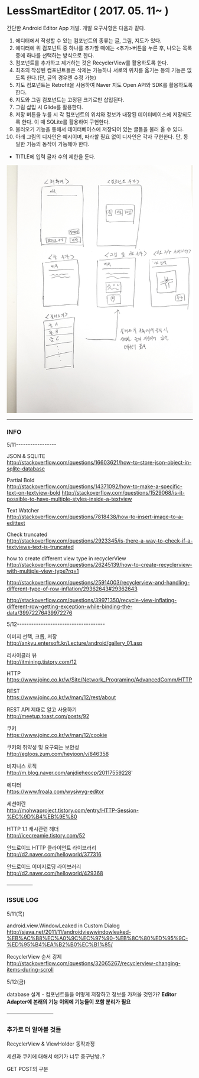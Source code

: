 # LessSmartEditor ( 2017. 05. 11~ )

간단한 Android Editor App 개발. 개발 요구사항은 다음과 같다.

1.	에디터에서 작성할 수 있는 컴포넌트의 종류는 글, 그림, 지도가 있다.
2.	에디터에 위 컴포넌트 중 하나를 추가할 때에는 <추가>버튼을 누른 후, 나오는 목록 중에 하나를 선택하는 방식으로 한다.
3.	컴포넌트를 추가하고 제거하는 것은 RecyclerView를 활용하도록 한다.
4.	최초의 작성된 컴포넌트들은 삭제는 가능하나 서로의 위치를 옮기는 등의 기능은 없도록 한다.(단, 글의 경우엔 수정 가능)
5.	지도 컴포넌트는 Retrofit을 사용하여 Naver 지도 Open API와 SDK를 활용하도록 한다.
6.	지도와 그림 컴포넌트는 고정된 크기로만 삽입된다.
7.	그림 삽입 시 Glide를 활용한다.
8.	저장 버튼을 누를 시 각 컴포넌트의 위치와 정보가 내장된 데이터베이스에 저장되도록 한다. 이 때 SQLite를 활용하여 구현한다.
9.	불러오기 기능을 통해서 데이터베이스에 저장되어 있는 글들을 불러 올 수 있다.
10.	아래 그림의 디자인은 예시이며, 따라할 필요 없이 디자인은 각자 구현한다. 단, 동일한 기능의 동작이 가능해야 한다.

+ TITLE에 입력 글자 수의 제한을 둔다.

<img src="example.png">

-------------

### INFO

5/11-----------------


JSON & SQLITE<br>
http://stackoverflow.com/questions/16603621/how-to-store-json-object-in-sqlite-database

Partial Bold<br>
http://stackoverflow.com/questions/14371092/how-to-make-a-specific-text-on-textview-bold
http://stackoverflow.com/questions/1529068/is-it-possible-to-have-multiple-styles-inside-a-textview

Text Watcher<br>
http://stackoverflow.com/questions/7818438/how-to-insert-image-to-a-edittext

Check truncated<br>
http://stackoverflow.com/questions/2923345/is-there-a-way-to-check-if-a-textviews-text-is-truncated


how to create different view type in recyclerView<br>
http://stackoverflow.com/questions/26245139/how-to-create-recyclerview-with-multiple-view-type?rq=1

http://stackoverflow.com/questions/25914003/recyclerview-and-handling-different-type-of-row-inflation/29362643#29362643

http://stackoverflow.com/questions/39971350/recycle-view-inflating-different-row-getting-exception-while-binding-the-data/39972276#39972276


5/12-------------------------------------

이미지 선택, 크롭, 저장<br>
http://ankyu.entersoft.kr/Lecture/android/gallery_01.asp

리사이클러 뷰<br>
http://itmining.tistory.com/12

HTTP<br>
https://www.joinc.co.kr/w/Site/Network_Programing/AdvancedComm/HTTP

REST<br>
https://www.joinc.co.kr/w/man/12/rest/about

REST API 제대로 알고 사용하기<br>
http://meetup.toast.com/posts/92

쿠키<br>
https://www.joinc.co.kr/w/man/12/cookie

쿠키의 취약성 및 요구되는 보안성<br>
http://egloos.zum.com/heyjoon/v/846358

비지니스 로직<br>
http://m.blog.naver.com/anjdieheocp/20117559228'

에디터<br>
https://www.froala.com/wysiwyg-editor

세션이란<br>
http://mohwaproject.tistory.com/entry/HTTP-Session-%EC%9D%B4%EB%9E%80

HTTP 1.1 캐시관련 헤더<br>
http://icecreamie.tistory.com/52


안드로이드 HTTP 클라이언트 라이브러리<br>
http://d2.naver.com/helloworld/377316

안드로이드 이미지로딩 라이브러리<br>
http://d2.naver.com/helloworld/429368




—————

### ISSUE LOG

5/11(목)

android.view.WindowLeaked in Custom Dialog<br>
http://sjava.net/2011/11/androidviewwindowleaked-%EB%AC%B8%EC%A0%9C%EC%97%90-%EB%8C%80%ED%95%9C-%ED%95%B4%EA%B2%B0%EC%B1%85/

RecyclerView 순서 강제<br>
http://stackoverflow.com/questions/32065267/recyclerview-changing-items-during-scroll

5/12(금)

database 설계 - 컴포넌트들을 어떻게 저장하고 정보를 가져올 것인가?
**Editor Adapter에 본래의 기능 이외에 기능들이 포함 분리가 필요**


—————————

### 추가로 더 알아볼 것들

RecyclerView & ViewHolder 동작과정

세션과 쿠키에 대해서 얘기가 너무 중구난방..?

GET POST의 구분
